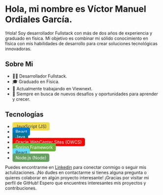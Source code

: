
# Hola, mi nombre es Víctor Manuel Ordiales García. 

!Hola! Soy desarrollador Fullstack con más de dos años de experiencia y graduado en física. Mi objetivo es combinar mi sólido conocimiento en física con mis habilidades de desarrollo para crear soluciones tecnológicas innovadoras.

## Sobre Mi

- 👨‍💻 Desarrollador Fullstack.
- 🎓 Graduado en Física.
- 💼 Actualmente trabajando en Viewnext.
- 🚀 Siempre en busca de nuevos desafíos y oportunidades para aprender y crecer.


## Tecnologías

- <a href="#" style="background-color:#f0db4f; color:#333; padding: 5px 10px; border: none; border-radius: 5px; text-decoration: none;">
  <i class="fab fa-js"></i> JavaScript (JS)
  </a>

- <a href="#" style="background-color:#007acc; color:#fff; padding: 5px 10px; border: none; border-radius: 5px; text-decoration: none;">
  <i class="fab fa-react"></i> React
  </a>

- <a href="#" style="background-color:#007396; color:#fff; padding: 5px 10px; border: none; border-radius: 5px; text-decoration: none;">
  <i class="fab fa-java"></i> Java
  </a>

- <a href="#" style="background-color:#f80000; color:#fff; padding: 5px 10px; border: none; border-radius: 5px; text-decoration: none;">
  <i class="fas fa-database"></i> Oracle WebCenter Sites (OWCS)
  </a>

- <a href="#" style="background-color:#6db33f; color:#fff; padding: 5px 10px; border: none; border-radius: 5px; text-decoration: none;">
  <i class="fab fa-spring"></i> Spring Framework
  </a>

- <a href="#" style="background-color:#61dafb; color:#333; padding: 5px 10px; border: none; border-radius: 5px; text-decoration: none;">
  <i class="fab fa-react"></i> React
  </a>

- <a href="#" style="background-color:#68a063; color:#fff; padding: 5px 10px; border: none; border-radius: 5px; text-decoration: none;">
  <i class="fab fa-node"></i> Node.js (Node)
  </a>



Puedes encontrarme en  [Linkedin](https://www.linkedin.com/in/víctor-manuel-ordiales-garcía-777196206/) para conectar conmigo o seguir mis actulizaciones. 
¡No dudes en contactarme si tienes alguna pregunta o quieres colaborar en algún proyecto interesante!
¡Gracias por visitar mi perfil de GitHub! Espero que encuentres interesantes mis proyectos y contribuciones.
